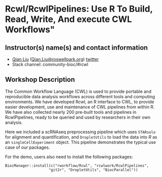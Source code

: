 # Rcwl/RcwlPipelines: Use R To Build, Read, Write, And execute CWL Workflows"

## Instructor(s) name(s) and contact information

* [Qian Liu](https://github.com/liubuntu) (Qian.Liu@roswellpark.org) [twitter](https://twitter.com/QianLiu28878838)
* Slack channel: community-bioc/#rcwl

## Workshop Description

The Common Workflow Language (CWL) is used to provide portable and
reproducible data analysis workflows across different tools and
computing environments. We have developed Rcwl, an R interface to CWL,
to provide easier development, use and maintenance of CWL pipelines
from within R. We have also collected nearly 200 pre-built tools and
pipelines in RcwlPipelines, ready to be queried and used by
researchers in their own analysis. 

Here we included a scRNAseq preprocessing pipeline which uses
`STARsolo` for alignment and quantification, and `DropletUtils` to
load the data into _R_ as an `singleCellExperiment` object. This
pipeline demonstrates the typical use case of our packages.

For the demo, users also need to install the following packages: 

```
BiocManager::install(c("rworkflow/Rcwl", "rcwlwork/RcwlPipelines", 
	                "git2r", "DropletUtils", "BiocParallel"))
```

